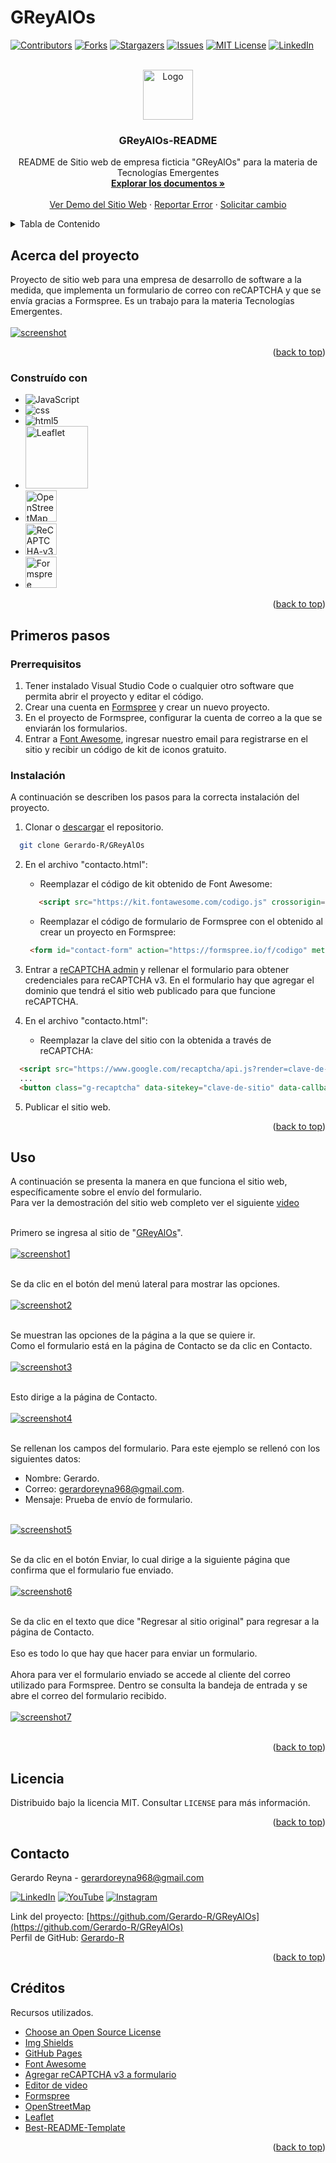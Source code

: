 # GReyAlOs

<a name="readme-top"></a>

[![Contributors][contributors-shield]][contributors-url]
[![Forks][forks-shield]][forks-url]
[![Stargazers][stars-shield]][stars-url]
[![Issues][issues-shield]][issues-url]
[![MIT License][license-shield]][license-url]
[![LinkedIn][linkedin-shield]][linkedin-url]



<!-- PROJECT LOGO -->
<br />
<div align="center">
  <a href="https://github.com/Gerardo-R/GReyAlOs/">
    <img src="img/greyalos-low-resolution-logo-white-on-transparent-background.png" alt="Logo" width="80" height="80">
  </a>

  <h3 align="center">GReyAlOs-README</h3>

  <p align="center">
    README de Sitio web de empresa ficticia "GReyAlOs" para la materia de Tecnologías Emergentes
    <br />
    <a href="https://github.com/Gerardo-R/GReyAlOs"><strong>Explorar los documentos »</strong></a>
    <br />
    <br />
    <a href="https://gerardo-r.github.io/GReyAlOs/">Ver Demo del Sitio Web</a>
    ·
    <a href="https://github.com/Gerardo-R/GReyAlOs/issues">Reportar Error</a>
    ·
    <a href="https://github.com/Gerardo-R/GReyAlOs/issues">Solicitar cambio</a>
  </p>
</div>



<!-- TABLE OF CONTENTS -->
<details>
  <summary>Tabla de Contenido</summary>
  <ol>
    <li>
      <a href="#acerca-del-proyecto">Acerca del Proyecto</a>
      <ul>
        <li><a href="#construído-con">Construído con</a></li>
      </ul>
    </li>
    <li>
      <a href="#primeros-pasos">Primeros pasos</a>
      <ul>
        <li><a href="#prerrequisitos">Prerrequisitos</a></li>
        <li><a href="#instalación">Instalación</a></li>
      </ul>
    </li>
    <li><a href="#uso">Uso</a></li>
    <li><a href="#licencia">Licencia</a></li>
    <li><a href="#contacto">Contacto</a></li>
    <li><a href="#créditos">Créditos</a></li>
  </ol>
</details>



<!-- ABOUT THE PROJECT -->
## Acerca del proyecto

Proyecto de sitio web para una empresa de desarrollo de software a la medida, que implementa un formulario de correo con reCAPTCHA y que se envía gracias a Formspree.
Es un trabajo para la materia Tecnologías Emergentes.
<br>
<br>
<a href="https://github.com/Gerardo-R/GReyAlOs/blob/main/readme/greyalos-web_pagina-principal.png">
<img src="/readme/greyalos-web_pagina-principal.png" alt="screenshot" >
</a>

<p align="right">(<a href="#readme-top">back to top</a>)</p>



### Construído con

*   ![JavaScript](https://img.shields.io/badge/JavaScript-323330?style=flat-square&logo=javascript&logoColor=F7DF1E)
*   ![css](https://img.shields.io/badge/CSS3-1572B6?style=flat-square&logo=css3&logoColor=white)
*   ![html5](https://img.shields.io/badge/HTML5-E34F26?style=flat-square&logo=html5&logoColor=white)
*   <img src="https://leafletjs.com/docs/images/logo.png" alt="Leaflet" width="100">
*   <img src="https://www.openstreetmap.org/assets/osm_logo-4afddaae0230a5a46687fdc751ed256dfdccde144118cb02a7d7960f207a4b92.svg" alt="OpenStreetMap" height="50">
*   <img src="https://repository-images.githubusercontent.com/24650294/4d804b80-7e39-11e9-82fe-07761d844a8c" alt="ReCAPTCHA-v3" height="50">
*   <img src="https://formspree.io/img/formspree-new.svg/" alt="Formspree" height="50">


<p align="right">(<a href="#readme-top">back to top</a>)</p>



<!-- GETTING STARTED -->
## Primeros pasos

### Prerrequisitos

1. Tener instalado Visual Studio Code o cualquier otro software que permita abrir el proyecto y editar el código.
2. Crear una cuenta en [Formspree](https://formspree.io/) y crear un nuevo proyecto.
3. En el proyecto de Formspree, configurar la cuenta de correo a la que se enviarán los formularios.
4. Entrar a [Font Awesome](https://fontawesome.com/start), ingresar nuestro email para registrarse en el sitio y recibir un código de kit de iconos gratuito.


### Instalación

A continuación se describen los pasos para la correcta instalación del proyecto.

1. Clonar o [descargar](https://github.com/Gerardo-R/GReyAlOs/archive/refs/heads/main.zip) el repositorio.

```sh
  git clone Gerardo-R/GReyAlOs
```

2. En el archivo "contacto.html":
   - Reemplazar el código de kit obtenido de Font Awesome:  
   ```html
      <script src="https://kit.fontawesome.com/codigo.js" crossorigin="anonymous"></script>
   ```  
   - Reemplazar el código de formulario de Formspree con el obtenido al crear un proyecto en Formspree:  
   ```html
    <form id="contact-form" action="https://formspree.io/f/codigo" method="post">
   ```
  
 3. Entrar a [reCAPTCHA admin](https://www.google.com/recaptcha/admin/create) y rellenar el formulario para obtener credenciales para reCAPTCHA v3. En el formulario hay que agregar el dominio que tendrá el sitio web publicado para que funcione reCAPTCHA.
 
4. En el archivo "contacto.html":
   - Reemplazar la clave del sitio con la obtenida a través de reCAPTCHA:  
  ```html
    <script src="https://www.google.com/recaptcha/api.js?render=clave-de-sitio"></script>
    ...
    <button class="g-recaptcha" data-sitekey="clave-de-sitio" data-callback='onSubmit' data-action='submit'>Enviar</button>
  ```
  
 5. Publicar el sitio web.
  

<p align="right">(<a href="#readme-top">back to top</a>)</p>



<!-- USAGE EXAMPLES -->
## Uso

A continuación se presenta la manera en que funciona el sitio web, específicamente sobre el envío del formulario.
<br>
Para ver la demostración del sitio web completo ver el siguiente [video](https://youtu.be/6xTIjFRxwJw)
<br><br>

Primero se ingresa al sitio de "[GReyAlOs](https://gerardo-r.github.io/GReyAlOs/)".
<br><br>
<a href="https://github.com/Gerardo-R/GReyAlOs/blob/main/readme/greyalos-web_pagina-principal.png">
<img src="/readme/greyalos-web_pagina-principal.png" alt="screenshot1">
</a>
<br><br>

Se da clic en el botón del menú lateral para mostrar las opciones.
<br><br>
<a href="https://github.com/Gerardo-R/GReyAlOs/blob/main/readme/greyalos-web_pagina-principal_menu-lateral-resaltado.png">
<img src="/readme/greyalos-web_pagina-principal_menu-lateral-resaltado.png" alt="screenshot2">
</a>
<br><br>

Se muestran las opciones de la página a la que se quiere ir.
<br>
Como el formulario está en la página de Contacto se da clic en Contacto.
<br><br>
<a href="https://github.com/Gerardo-R/GReyAlOs/blob/main/readme/greyalos-web_pagina-principal_cursor-encima-de-contacto.png">
<img src="/readme/greyalos-web_pagina-principal_cursor-encima-de-contacto.png" alt="screenshot3">
</a>
<br><br>

Esto dirige a la página de Contacto.
<br><br>
<a href="https://github.com/Gerardo-R/GReyAlOs/blob/main/readme/greyalos-web_pagina-contacto.png">
<img src="/readme/greyalos-web_pagina-contacto.png" alt="screenshot4">
</a>
<br><br>

Se rellenan los campos del formulario. Para este ejemplo se rellenó con los siguientes datos:
<br>
 - Nombre: Gerardo.
 - Correo: gerardoreyna968@gmail.com.
 - Mensaje: Prueba de envío de formulario.
<br>
<a href="https://github.com/Gerardo-R/GReyAlOs/blob/main/readme/greyalos-web_pagina-contacto_formulario-rellenado.png">
<img src="/readme/greyalos-web_pagina-contacto_formulario-rellenado.png" alt="screenshot5">
</a>
<br><br>

Se da clic en el botón Enviar, lo cual dirige a la siguiente página que confirma que el formulario fue enviado.
<br><br>
<a href="https://github.com/Gerardo-R/GReyAlOs/blob/main/readme/greyalos-web_pagina-contacto_formulario-enviado.png">
<img src="/readme/greyalos-web_pagina-contacto_formulario-enviado.png" alt="screenshot6">
</a>
<br><br>

Se da clic en el texto que dice "Regresar al sitio original" para regresar a la página de Contacto.
<br><br>
Eso es todo lo que hay que hacer para enviar un formulario.
<br><br>
Ahora para ver el formulario enviado se accede al cliente del correo utilizado para Formspree. Dentro se consulta la bandeja de entrada y se abre el correo del formulario recibido.
<br><br>
<a href="https://github.com/Gerardo-R/GReyAlOs/blob/main/readme/greyalos-web_correo-formulario-enviado.png">
<img src="/readme/greyalos-web_correo-formulario-enviado.png" alt="screenshot7">
</a>
<br><br>

<p align="right">(<a href="#readme-top">back to top</a>)</p>



<!-- LICENSE -->
## Licencia

Distribuido bajo la licencia MIT. Consultar `LICENSE` para más información.

<p align="right">(<a href="#readme-top">back to top</a>)</p>



<!-- CONTACT -->
## Contacto

Gerardo Reyna - gerardoreyna968@gmail.com

[![LinkedIn](https://img.shields.io/badge/LinkedIn-%230077B5.svg?style=flat-square&logo=linkedin&logoColor=white)](https://www.linkedin.com/in/gerardo-reyna-199964193/)
[![YouTube](https://img.shields.io/badge/YouTube-%23FF0000.svg?style=flat-square&logo=YouTube&logoColor=white)](https://www.youtube.com/channel/UC4uYKo9XeQSIg8iU2KhtQFQ)
[![Instagram](https://img.shields.io/badge/Instagram-%23E4405F.svg?style=flat-square&logo=Instagram&logoColor=white)](https://www.instagram.com/zillamxxn/)

Link del proyecto: [https://github.com/Gerardo-R/GReyAlOs](https://github.com/Gerardo-R/GReyAlOs)
<br>
Perfil de GitHub: [Gerardo-R](https://github.com/Gerardo-R/)

<p align="right">(<a href="#readme-top">back to top</a>)</p>



<!-- ACKNOWLEDGMENTS -->
## Créditos

Recursos utilizados.

* [Choose an Open Source License](https://choosealicense.com)
* [Img Shields](https://shields.io)
* [GitHub Pages](https://pages.github.com)
* [Font Awesome](https://fontawesome.com)
* [Agregar reCAPTCHA v3 a formulario](https://www.youtube.com/watch?v=LVN0dOcoEnE)
* [Editor de video](https://www.kapwing.com/)
* [Formspree](https://formspree.io/)
* [OpenStreetMap](https://www.openstreetmap.org/)
* [Leaflet](https://leafletjs.com/)
* [Best-README-Template](https://github.com/othneildrew/Best-README-Template)

<p align="right">(<a href="#readme-top">back to top</a>)</p>



<!-- MARKDOWN LINKS & IMAGES -->
<!-- https://www.markdownguide.org/basic-syntax/#reference-style-links -->
[contributors-shield]: https://img.shields.io/github/contributors/Gerardo-R/GReyAlOs.svg?style=for-the-badge
[contributors-url]: https://github.com/Gerardo-R/GReyAlOs/graphs/contributors
[forks-shield]: https://img.shields.io/github/forks/Gerardo-R/GReyAlOs.svg?style=for-the-badge
[forks-url]: https://github.com/Gerardo-R/GReyAlOs/network/members
[stars-shield]: https://img.shields.io/github/stars/Gerardo-R/GReyAlOs.svg?style=for-the-badge
[stars-url]: https://github.com/Gerardo-R/GReyAlOs/stargazers
[issues-shield]: https://img.shields.io/github/issues/Gerardo-R/GReyAlOs.svg?style=for-the-badge
[issues-url]: https://github.com/Gerardo-R/GReyAlOs/issues
[license-shield]: https://img.shields.io/github/license/Gerardo-R/GReyAlOs.svg?style=for-the-badge
[license-url]: https://github.com/Gerardo-R/GReyAlOs/blob/main/LICENSE
[linkedin-shield]: https://img.shields.io/badge/-LinkedIn-black.svg?style=for-the-badge&logo=linkedin&colorB=555
[linkedin-url]: https://www.linkedin.com/in/gerardo-reyna-199964193/
[product-screenshot]: images/screenshot.png

